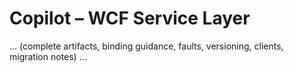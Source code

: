 # Copilot – WCF Service Layer
... (complete artifacts, binding guidance, faults, versioning, clients, migration notes) ...
